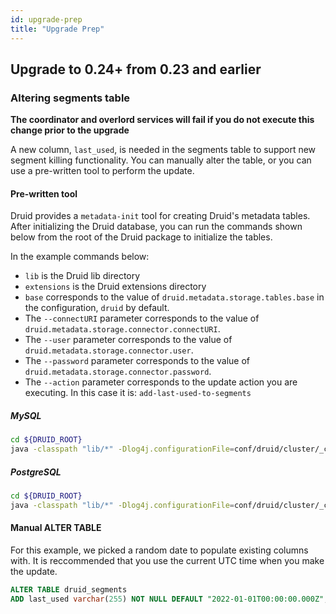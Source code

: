 ```yaml
---
id: upgrade-prep
title: "Upgrade Prep"
---
```


<!--
  ~ Licensed to the Apache Software Foundation (ASF) under one
  ~ or more contributor license agreements.  See the NOTICE file
  ~ distributed with this work for additional information
  ~ regarding copyright ownership.  The ASF licenses this file
  ~ to you under the Apache License, Version 2.0 (the
  ~ "License"); you may not use this file except in compliance
  ~ with the License.  You may obtain a copy of the License at
  ~
  ~   http://www.apache.org/licenses/LICENSE-2.0
  ~
  ~ Unless required by applicable law or agreed to in writing,
  ~ software distributed under the License is distributed on an
  ~ "AS IS" BASIS, WITHOUT WARRANTIES OR CONDITIONS OF ANY
  ~ KIND, either express or implied.  See the License for the
  ~ specific language governing permissions and limitations
  ~ under the License.
  -->
  
## Upgrade to 0.24+ from 0.23 and earlier

### Altering segments table

**The coordinator and overlord services will fail if you do not execute this change prior to the upgrade**

A new column, `last_used`, is needed in the segments table to support new
segment killing functionality. You can manually alter the table, or you can use
a pre-written tool to perform the update. 

#### Pre-written tool

Druid provides a `metadata-init` tool for creating Druid's metadata tables. After initializing the Druid database, you can run the commands shown below from the root of the Druid package to initialize the tables.

In the example commands below:

- `lib` is the Druid lib directory
- `extensions` is the Druid extensions directory
- `base` corresponds to the value of `druid.metadata.storage.tables.base` in the configuration, `druid` by default.
- The `--connectURI` parameter corresponds to the value of `druid.metadata.storage.connector.connectURI`.
- The `--user` parameter corresponds to the value of `druid.metadata.storage.connector.user`.
- The `--password` parameter corresponds to the value of `druid.metadata.storage.connector.password`.
- The `--action` parameter corresponds to the update action you are executing. In this case it is: `add-last-used-to-segments`

##### MySQL

```bash
cd ${DRUID_ROOT}
java -classpath "lib/*" -Dlog4j.configurationFile=conf/druid/cluster/_common/log4j2.xml -Ddruid.extensions.directory="extensions" -Ddruid.extensions.loadList=[\"mysql-metadata-storage\"] -Ddruid.metadata.storage.type=mysql org.apache.druid.cli.Main tools metadata-update --connectURI="<mysql-uri>" --user <user> --password <pass> --base druid --action add-last-used-to-segments
```

##### PostgreSQL

```bash
cd ${DRUID_ROOT}
java -classpath "lib/*" -Dlog4j.configurationFile=conf/druid/cluster/_common/log4j2.xml -Ddruid.extensions.directory="extensions" -Ddruid.extensions.loadList=[\"postgresql-metadata-storage\"] -Ddruid.metadata.storage.type=postgresql org.apache.druid.cli.Main tools metadata-update --connectURI="<postgresql-uri>" --user <user> --password <pass> --base druid add-last-used-to-segments
```


#### Manual ALTER TABLE

For this example, we picked a random date to populate existing columns with. It is reccommended that you use the current UTC time when you make the update.

```SQL
ALTER TABLE druid_segments
ADD last_used varchar(255) NOT NULL DEFAULT "2022-01-01T00:00:00.000Z";
```